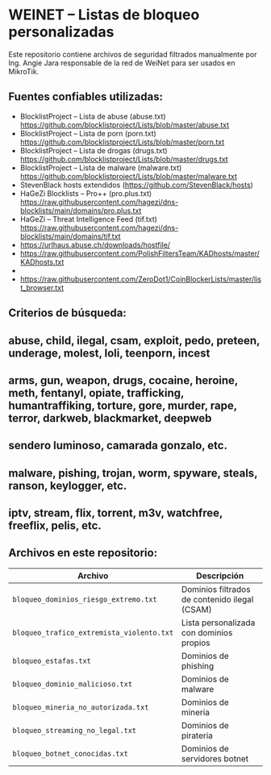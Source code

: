 # WEINET – Listas de bloqueo personalizadas

Este repositorio contiene archivos de seguridad filtrados manualmente por Ing. Angie Jara responsable de la red de WeiNet para ser usados en MikroTik.

## Fuentes confiables utilizadas:

- BlocklistProject – Lista de abuse (abuse.txt)
  https://github.com/blocklistproject/Lists/blob/master/abuse.txt
- BlocklistProject – Lista de porn (porn.txt)
  https://github.com/blocklistproject/Lists/blob/master/porn.txt
- BlocklistProject – Lista de drogas (drugs.txt)
  https://github.com/blocklistproject/Lists/blob/master/drugs.txt
- BlocklistProject – Lista de malware (malware.txt)
  https://github.com/blocklistproject/Lists/blob/master/malware.txt
- StevenBlack hosts extendidos (https://github.com/StevenBlack/hosts)
- HaGeZi Blocklists – Pro++ (pro.plus.txt)
  https://raw.githubusercontent.com/hagezi/dns-blocklists/main/domains/pro.plus.txt
- HaGeZi – Threat Intelligence Feed (tif.txt)
  https://raw.githubusercontent.com/hagezi/dns-blocklists/main/domains/tif.txt
- https://urlhaus.abuse.ch/downloads/hostfile/
- https://raw.githubusercontent.com/PolishFiltersTeam/KADhosts/master/KADhosts.txt
- 
- https://raw.githubusercontent.com/ZeroDot1/CoinBlockerLists/master/list_browser.txt

  
## Criterios de búsqueda:
## abuse, child, ilegal, csam, exploit, pedo, preteen, underage, molest, loli, teenporn, incest
## arms, gun, weapon, drugs, cocaine, heroine, meth, fentanyl, opiate, trafficking, humantraffiking, torture, gore, murder, rape, terror, darkweb, blackmarket, deepweb
## sendero luminoso, camarada gonzalo, etc.
## malware, pishing, trojan, worm, spyware, steals, ranson, keylogger, etc.
## iptv, stream, flix, torrent, m3v, watchfree, freeflix, pelis, etc.

## Archivos en este repositorio:

| Archivo               | Descripción                               |
|-----------------------|--------------------------------------------|
| `bloqueo_dominios_riesgo_extremo.txt`      | Dominios filtrados de contenido ilegal (CSAM) |
| `bloqueo_trafico_extremista_violento.txt`| Lista personalizada con dominios propios   |
| `bloqueo_estafas.txt` | Dominios de phishing      |
| `bloqueo_dominio_malicioso.txt`| Dominios de malware    |
| `bloqueo_mineria_no_autorizada.txt` | Dominios de mineria      
| `bloqueo_streaming_no_legal.txt` | Dominios de pirateria     |
| `bloqueo_botnet_conocidas.txt` | Dominios de servidores botnet    |
